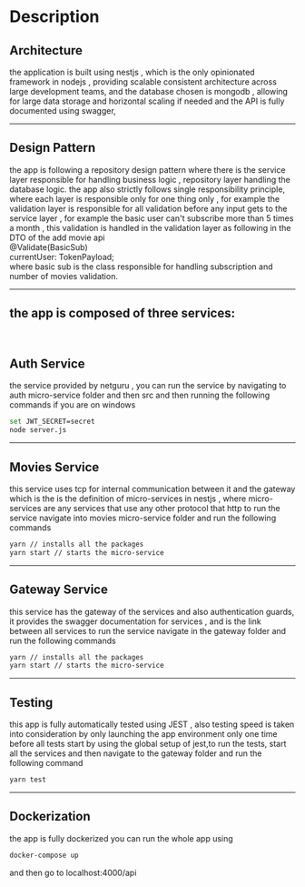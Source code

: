 # Description

## Architecture

the application is built using nestjs , which is the only opinionated framework in nodejs , providing scalable consistent architecture across large development teams,
and the database chosen is mongodb , allowing for large data storage and horizontal scaling if needed
and the API is fully documented using swagger,
<hr>

## Design Pattern
 the app is following a repository design pattern where there is the service layer 
 responsible for handling business logic , repository layer handling the database logic.
 the app also strictly follows single responsibility principle, where each layer is responsible only for one thing only , for example the validation layer is responsible for all validation before any input gets to the service layer , for example the basic user can't subscribe more than 5 times a month , this validation is handled in the validation layer as following in the DTO of the add movie api <br>
 @Validate(BasicSub) <br>
 currentUser: TokenPayload;<br>
 where basic sub is the class responsible for handling subscription and number of movies validation.
<hr>

## the app is composed of three services: 

<Br>

## Auth Service

the service provided by netguru , you can run the service by
navigating to auth micro-service folder and then src and then running the following commands if you are on windows

```bash
set JWT_SECRET=secret
node server.js
```
<hr>

## Movies Service

this service uses tcp for internal communication between it and the gateway which is the is the definition of micro-services in nestjs , where micro-services are any services that use any other protocol that http to run the service navigate into movies micro-service folder and run the following commands

```bash
yarn // installs all the packages
yarn start // starts the micro-service
```
<hr>

## Gateway Service

this service has the gateway of the services and also authentication guards, it provides the swagger documentation for services , and is the link between all services to run the service navigate in the gateway folder and run the following commands

```bash
yarn // installs all the packages
yarn start // starts the micro-service
```

<hr>

## Testing
 this app is fully automatically tested using JEST , also testing speed is taken into consideration by only launching the app environment only one time before all tests start by using the global setup of jest,to run the tests, start all the services and then navigate to the gateway folder and run the following command
 ```bash
 yarn test
```

<hr>

## Dockerization
 the app is fully dockerized you can run the whole app using 
  ```bash
 docker-compose up 
```
and then go to localhost:4000/api